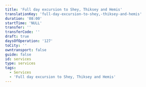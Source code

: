```yaml
---
title: 'Full day excursion to Shey, Thiksey and Hemis'
translationKey: 'full-day-excursion-to-shey,-thiksey-and-hemis'
duration: '08:00'
startTime: 'NULL'
transfer: ''
transferCode: ''
draft: true
daysOfOperation: '127'
toCity: ''
owntransport: false
guide: false
id: services
type: services
tags:
  - Services
  - 'Full day excursion to Shey, Thiksey and Hemis'
---
```


